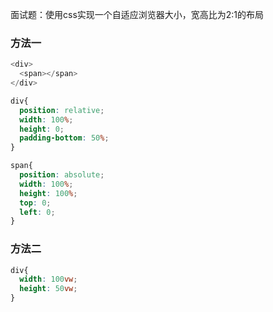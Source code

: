 面试题：使用css实现一个自适应浏览器大小，宽高比为2:1的布局

### 方法一

```js
<div>
  <span></span>
</div>
```

```css
div{
  position: relative;
  width: 100%;
  height: 0;
  padding-bottom: 50%;
}

span{
  position: absolute;
  width: 100%;
  height: 100%;
  top: 0;
  left: 0;
}

```

### 方法二

```css
div{
  width: 100vw;
  height: 50vw;
}

```
